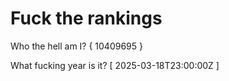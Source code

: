 # Fuck the rankings

Who the hell am I?
{ 10409695 }

What fucking year is it?
[ 2025-03-18T23:00:00Z ]
